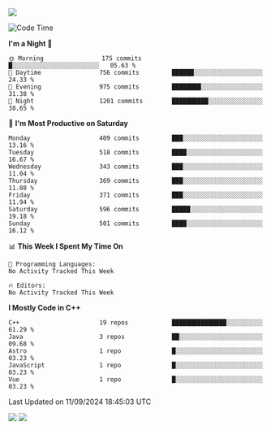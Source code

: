 ![](https://komarev.com/ghpvc/?username=lilpidgey&color=red)
<!--START_SECTION:waka-->
![Code Time](http://img.shields.io/badge/Code%20Time-1%2C491%20hrs%2018%20mins-blue)

**I'm a Night 🦉** 

```text
🌞 Morning                175 commits         █░░░░░░░░░░░░░░░░░░░░░░░░   05.63 % 
🌆 Daytime                756 commits         ██████░░░░░░░░░░░░░░░░░░░   24.33 % 
🌃 Evening                975 commits         ████████░░░░░░░░░░░░░░░░░   31.38 % 
🌙 Night                  1201 commits        ██████████░░░░░░░░░░░░░░░   38.65 % 
```
📅 **I'm Most Productive on Saturday** 

```text
Monday                   409 commits         ███░░░░░░░░░░░░░░░░░░░░░░   13.16 % 
Tuesday                  518 commits         ████░░░░░░░░░░░░░░░░░░░░░   16.67 % 
Wednesday                343 commits         ███░░░░░░░░░░░░░░░░░░░░░░   11.04 % 
Thursday                 369 commits         ███░░░░░░░░░░░░░░░░░░░░░░   11.88 % 
Friday                   371 commits         ███░░░░░░░░░░░░░░░░░░░░░░   11.94 % 
Saturday                 596 commits         █████░░░░░░░░░░░░░░░░░░░░   19.18 % 
Sunday                   501 commits         ████░░░░░░░░░░░░░░░░░░░░░   16.12 % 
```


📊 **This Week I Spent My Time On** 

```text
💬 Programming Languages: 
No Activity Tracked This Week

🔥 Editors: 
No Activity Tracked This Week
```

**I Mostly Code in C++** 

```text
C++                      19 repos            ███████████████░░░░░░░░░░   61.29 % 
Java                     3 repos             ██░░░░░░░░░░░░░░░░░░░░░░░   09.68 % 
Astro                    1 repo              █░░░░░░░░░░░░░░░░░░░░░░░░   03.23 % 
JavaScript               1 repo              █░░░░░░░░░░░░░░░░░░░░░░░░   03.23 % 
Vue                      1 repo              █░░░░░░░░░░░░░░░░░░░░░░░░   03.23 % 
```




 Last Updated on 11/09/2024 18:45:03 UTC
<!--END_SECTION:waka-->
![](https://hit.yhype.me/github/profile?user_id=42968544)
![](https://komarev.com/ghpvc/?lilpidgey)
